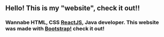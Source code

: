 ## Hello! This is my "website", check it out!!

### Wannabe HTML, CSS [ReactJS](https://reactjs.org/), Java developer. This website was made with [Bootstrap!](https://getbootstrap.com) check it out!
